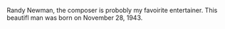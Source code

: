 Randy Newman, the composer is probobly my favoirite entertainer.  This beautifl man was born on November 28, 1943.